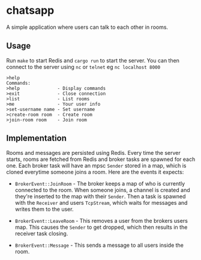 # chatsapp

A simple application where users can talk to each other in rooms.

## Usage

Run `make` to start Redis and `cargo run` to start the server.
You can then connect to the server using `nc` or `telnet` eg `nc localhost 8000`

```
>help
Commands:
>help              - Display commands
>exit              - Close connection
>list              - List rooms
>me                - Your user info
>set-username name - Set username
>create-room room  - Create room
>join-room room    - Join room
```

## Implementation

Rooms and messages are persisted using Redis. Every time the server starts, rooms are fetched from Redis and broker tasks are spawned for each one.
Each broker task will have an mpsc `Sender` stored in a map, which is cloned everytime someone joins a room. Here are the events it expects:

* `BrokerEvent::JoinRoom` - The broker keeps a map of who is currently connected to the room. When someone joins, a channel is created and they're inserted to
the map with their `Sender`. Then a task is spawned with the `Receiver` and users `TcpStream`, which waits for messages and writes them to the user.

* `BrokerEvent::LeaveRoom` - This removes a user from the brokers users map. This causes the `Sender` to get dropped, which then results in the receiver task closing.

* `BrokerEvent::Message` - This sends a message to all users inside the room.
